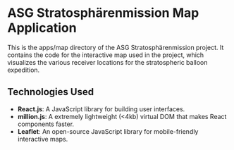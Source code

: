 # ASG Stratosphärenmission Map Application

This is the apps/map directory of the ASG Stratosphärenmission project. It contains the code for the interactive map used in the project, which visualizes the various receiver locations for the stratospheric balloon expedition.

## Technologies Used

- **React.js**: A JavaScript library for building user interfaces.
- **million.js**: A extremely lightweight (<4kb) virtual DOM that makes React components faster.
- **Leaflet**: An open-source JavaScript library for mobile-friendly interactive maps.
